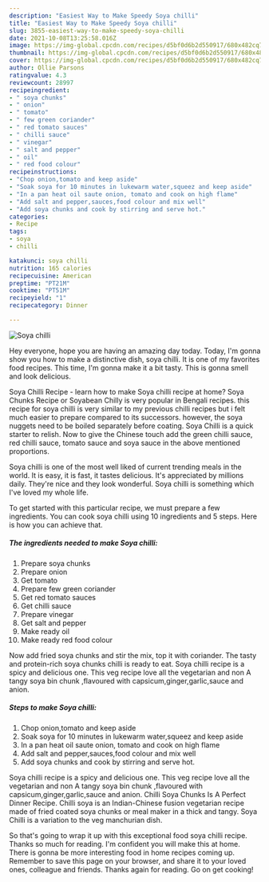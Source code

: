 ```yaml
---
description: "Easiest Way to Make Speedy Soya chilli"
title: "Easiest Way to Make Speedy Soya chilli"
slug: 3855-easiest-way-to-make-speedy-soya-chilli
date: 2021-10-08T13:25:58.016Z
image: https://img-global.cpcdn.com/recipes/d5bf0d6b2d550917/680x482cq70/soya-chilli-recipe-main-photo.jpg
thumbnail: https://img-global.cpcdn.com/recipes/d5bf0d6b2d550917/680x482cq70/soya-chilli-recipe-main-photo.jpg
cover: https://img-global.cpcdn.com/recipes/d5bf0d6b2d550917/680x482cq70/soya-chilli-recipe-main-photo.jpg
author: Ollie Parsons
ratingvalue: 4.3
reviewcount: 28997
recipeingredient:
- " soya chunks"
- " onion"
- " tomato"
- " few green coriander"
- " red tomato sauces"
- " chilli sauce"
- " vinegar"
- " salt and pepper"
- " oil"
- " red food colour"
recipeinstructions:
- "Chop onion,tomato and keep aside"
- "Soak soya for 10 minutes in lukewarm water,squeez and keep aside"
- "In a pan heat oil saute onion, tomato and cook on high flame"
- "Add salt and pepper,sauces,food colour and mix well"
- "Add soya chunks and cook by stirring and serve hot."
categories:
- Recipe
tags:
- soya
- chilli

katakunci: soya chilli 
nutrition: 165 calories
recipecuisine: American
preptime: "PT21M"
cooktime: "PT51M"
recipeyield: "1"
recipecategory: Dinner

---
```



![Soya chilli](https://img-global.cpcdn.com/recipes/d5bf0d6b2d550917/680x482cq70/soya-chilli-recipe-main-photo.jpg)

Hey everyone, hope you are having an amazing day today. Today, I'm gonna show you how to make a distinctive dish, soya chilli. It is one of my favorites food recipes. This time, I'm gonna make it a bit tasty. This is gonna smell and look delicious.

Soya Chilli Recipe - learn how to make Soya chilli recipe at home? Soya Chunks Recipe or Soyabean Chilly is very popular in Bengali recipes. this recipe for soya chilli is very similar to my previous chilli recipes but i felt much easier to prepare compared to its successors. however, the soya nuggets need to be boiled separately before coating. Soya Chilli is a quick starter to relish. Now to give the Chinese touch add the green chilli sauce, red chilli sauce, tomato sauce and soya sauce in the above mentioned proportions.

Soya chilli is one of the most well liked of current trending meals in the world. It is easy, it is fast, it tastes delicious. It's appreciated by millions daily. They're nice and they look wonderful. Soya chilli is something which I've loved my whole life.


To get started with this particular recipe, we must prepare a few ingredients. You can cook soya chilli using 10 ingredients and 5 steps. Here is how you can achieve that.

<!--inarticleads1-->

##### The ingredients needed to make Soya chilli:

1. Prepare  soya chunks
1. Prepare  onion
1. Get  tomato
1. Prepare  few green coriander
1. Get  red tomato sauces
1. Get  chilli sauce
1. Prepare  vinegar
1. Get  salt and pepper
1. Make ready  oil
1. Make ready  red food colour


Now add fried soya chunks and stir the mix, top it with coriander. The tasty and protein-rich soya chunks chilli is ready to eat. Soya chilli recipe is a spicy and delicious one. This veg recipe love all the vegetarian and non A tangy soya bin chunk ,flavoured with capsicum,ginger,garlic,sauce and anion. 

<!--inarticleads2-->

##### Steps to make Soya chilli:

1. Chop onion,tomato and keep aside
1. Soak soya for 10 minutes in lukewarm water,squeez and keep aside
1. In a pan heat oil saute onion, tomato and cook on high flame
1. Add salt and pepper,sauces,food colour and mix well
1. Add soya chunks and cook by stirring and serve hot.


Soya chilli recipe is a spicy and delicious one. This veg recipe love all the vegetarian and non A tangy soya bin chunk ,flavoured with capsicum,ginger,garlic,sauce and anion. Chilli Soya Chunks Is A Perfect Dinner Recipe. Chilli soya is an Indian-Chinese fusion vegetarian recipe made of fried coated soya chunks or meal maker in a thick and tangy. Soya Chilli is a variation to the veg manchurian dish. 

So that's going to wrap it up with this exceptional food soya chilli recipe. Thanks so much for reading. I'm confident you will make this at home. There is gonna be more interesting food in home recipes coming up. Remember to save this page on your browser, and share it to your loved ones, colleague and friends. Thanks again for reading. Go on get cooking!
